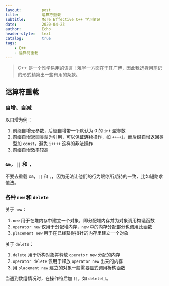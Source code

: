 ```yaml
---
layout:         post
title:          运算符重载
subtitle:       More Effective C++ 学习笔记
date:           2020-04-23
author:         Echo
header-style:   text
catalog:        true
tags: 
    - C++
    - 运算符重载
---
```


> C++ 是一个难学易用的语言！难学一方面在于其广博，因此我选择用笔记的形式精简出一些有用的条款。

## 运算符重载

### 自增、自减

以自增为例：

1. 前缀自增无参数，后缀自增带一个默认为 0 的 `int` 型参数
2. 前缀自增返回类型为引用，可以保证连续操作，如 `++++i`，而后缀自增返回类型加 `const`，避免 `i++++` 这样的非法操作
3. 前缀自增效率较高

### `&&`，`||` 和 `,`

不要去重载 `&&`，`||` 和 `,`，因为无法让他们的行为跟你所期待的一致，比如短路求值法。

### 各种 `new` 和 `delete`

关于 `new`：

1. `new` 用于在堆内存中建立一个对象，即分配堆内存并为对象调用构造函数
2. `operator new` 仅用于分配堆内存，`new` 中的内存分配部分也调用此函数
3. `placement new` 用于在已经获得指针的内存里建立一个对象

关于 `delete`：

1. `delete` 用于析构对象并释放 `operator new` 分配的内存
2. `operator delete` 仅用于释放 `operator new` 出来的内存
3. 用 `placement new` 建立的对象一般需要显式调用析构函数

当遇到数组情况时，在操作符后加 `[]`，如 `delete[]`。
